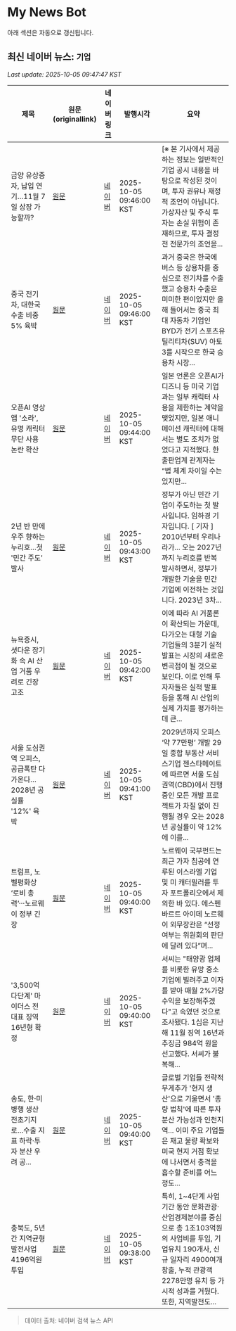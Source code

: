 # My News Bot

아래 섹션은 자동으로 갱신됩니다.

<!-- NEWS:START -->
## 최신 네이버 뉴스: `기업`
_Last update: 2025-10-05 09:47:47 KST_

| 제목 | 원문(originallink) | 네이버 링크 | 발행시각 | 요약 |
|---|---|---|---|---|
| 금양 유상증자, 납입 연기…11월 7일 상장 가능할까? | [원문](https://www.cbci.co.kr/news/articleView.html?idxno=535459) | [네이버](https://www.cbci.co.kr/news/articleView.html?idxno=535459) | 2025-10-05 09:46:00 KST | [※ 본 기사에서 제공하는 정보는 일반적인 기업 공시 내용을 바탕으로 작성된 것이며, 투자 권유나 재정적 조언이 아닙니다. 가상자산 및 주식 투자는 손실 위험이 존재하므로, 투자 결정 전 전문가의 조언을... |
| 중국 전기차, 대한국 수출 비중 5% 육박 | [원문](http://www.yonhapnewstv.co.kr/AKR20251005094537MzV) | [네이버](https://n.news.naver.com/mnews/article/422/0000788242?sid=101) | 2025-10-05 09:46:00 KST | 과거 중국은 한국에 버스 등 상용차를 중심으로 전기차를 수출했고 승용차 수출은 미미한 편이었지만 올해 들어서는 중국 최대 자동차 기업인 BYD가 전기 스포츠유틸리티차(SUV) 아토3를 시작으로 한국 승용차 시장... |
| 오픈AI 영상 앱 '소라', 유명 캐릭터 무단 사용 논란 확산 | [원문](https://www.etnews.com/20251005000012) | [네이버](https://n.news.naver.com/mnews/article/030/0003357359?sid=105) | 2025-10-05 09:44:00 KST | 일본 언론은 오픈AI가 디즈니 등 미국 기업과는 일부 캐릭터 사용을 제한하는 계약을 맺었지만, 일본 애니메이션 캐릭터에 대해서는 별도 조치가 없었다고 지적했다. 한 출판업계 관계자는 “법 체계 차이일 수는 있지만... |
| 2년 반 만에 우주 향하는 누리호…첫 '민간 주도' 발사 | [원문](http://www.yonhapnewstv.co.kr/MYH20251005094207TMl) | [네이버](https://n.news.naver.com/mnews/article/422/0000788238?sid=105) | 2025-10-05 09:43:00 KST | 정부가 아닌 민간 기업이 주도하는 첫 발사입니다. 임하경 기자입니다. [ 기자 ] 2010년부터 우리나라가... 오는 2027년까지 누리호를 반복 발사하면서, 정부가 개발한 기술을 민간 기업에 이전하는 것입니다. 2023년 3차... |
| 뉴욕증시, 셧다운 장기화 속 AI 산업 거품 우려로 긴장 고조 | [원문](https://www.gokorea.kr/news/articleView.html?idxno=842117) | [네이버](https://www.gokorea.kr/news/articleView.html?idxno=842117) | 2025-10-05 09:42:00 KST | 이에 따라 AI 거품론이 확산되는 가운데, 다가오는 대형 기술 기업들의 3분기 실적 발표는 시장의 새로운 변곡점이 될 것으로 보인다. 이로 인해 투자자들은 실적 발표 등을 통해 AI 산업의 실제 가치를 평가하는 데 큰... |
| 서울 도심권역 오피스, 공급폭탄 다가온다…2028년 공실률 '12%' 육박 | [원문](http://www.edaily.co.kr/news/newspath.asp?newsid=01144726642329968) | [네이버](https://n.news.naver.com/mnews/article/018/0006133555?sid=101) | 2025-10-05 09:41:00 KST | 2029년까지 오피스 ‘약 77만평’ 개발 29일 종합 부동산 서비스기업 젠스타메이트에 따르면 서울 도심권역(CBD)에서 진행 중인 모든 개발 프로젝트가 차질 없이 진행될 경우 오는 2028년 공실률이 약 12%에 이를... |
| 트럼프, 노벨평화상 ‘로비 총력’···노르웨이 정부 긴장 | [원문](https://www.kbmaeil.com/article/20251005500025) | [네이버](https://www.kbmaeil.com/article/20251005500025) | 2025-10-05 09:40:00 KST | 노르웨이 국부펀드는 최근 가자 침공에 연루된 이스라엘 기업 및 미 캐터필러를 투자 포트폴리오에서 제외한 바 있다. 에스펜 바르트 아이데 노르웨이 외무장관은 “선정 여부는 위원회의 판단에 달려 있다”며... |
| '3,500억 다단계' 마이더스 전 대표 징역 16년형 확정 | [원문](https://news.tvchosun.com/site/data/html_dir/2025/10/05/2025100590005.html) | [네이버](https://n.news.naver.com/mnews/article/448/0000561609?sid=102) | 2025-10-05 09:40:00 KST | 서씨는 "태양광 업체를 비롯한 유망 중소기업에 빌려주고 이자를 받아 매월 2%가량 수익을 보장해주겠다"고 속였던 것으로 조사됐다. 1심은 지난해 11월 징역 16년과 추징금 984억 원을 선고했다. 서씨가 불복해... |
| 송도, 한·미 병행 생산 전초기지로…수출 지표 하락·투자 분산 우려 공... | [원문](https://www.incheonilbo.com/news/articleView.html?idxno=1305378) | [네이버](https://www.incheonilbo.com/news/articleView.html?idxno=1305378) | 2025-10-05 09:40:00 KST | 글로벌 기업들 전략적 무게추가 '현지 생산'으로 기울면서 '총량 법칙'에 따른 투자 분산 가능성과 인천지역... 이미 주요 기업들은 재고 물량 확보와 미국 현지 거점 확보에 나서면서 충격을 흡수할 준비를 어느 정도... |
| 충북도, 5년간 지역균형발전사업 4196억원 투입 | [원문](https://www.gukjenews.com/news/articleView.html?idxno=3392581) | [네이버](https://www.gukjenews.com/news/articleView.html?idxno=3392581) | 2025-10-05 09:38:00 KST | 특히, 1~4단계 사업 기간 동안 문화관광·산업경제분야를 중심으로 총 1조103억원의 사업비를 투입, 기업유치 190개사, 신규 일자리 4900여개 창출, 누적 관광객 2278만명 유치 등 가시적 성과를 거뒀다. 또한, 지역발전도... |

> 데이터 출처: 네이버 검색 뉴스 API
<!-- NEWS:END -->
